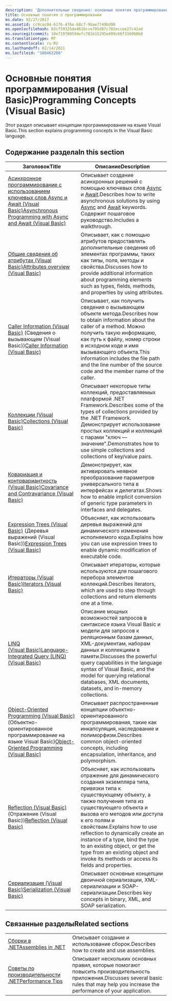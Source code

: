 ```yaml
---
description: 'Дополнительные сведения: основные понятия программирования (Visual Basic)'
title: Основные понятия о программировании
ms.date: 02/27/2017
ms.assetid: cc9cac84-61f6-476e-b8c7-9bae7749bd90
ms.openlocfilehash: 83cf59325de4616cce705d87c702eccee27c42ad
ms.sourcegitcommit: 10e719780594efc781b15295e499c66f316068b8
ms.translationtype: MT
ms.contentlocale: ru-RU
ms.lasthandoff: 02/14/2021
ms.locfileid: "100462208"
---
```

# <a name="programming-concepts-visual-basic"></a><span data-ttu-id="b716e-103">Основные понятия программирования (Visual Basic)</span><span class="sxs-lookup"><span data-stu-id="b716e-103">Programming Concepts (Visual Basic)</span></span>

<span data-ttu-id="b716e-104">Этот раздел описывает концепции программирования на языке Visual Basic.</span><span class="sxs-lookup"><span data-stu-id="b716e-104">This section explains programming concepts in the Visual Basic language.</span></span>

## <a name="in-this-section"></a><span data-ttu-id="b716e-105">Содержание раздела</span><span class="sxs-lookup"><span data-stu-id="b716e-105">In this section</span></span>

|<span data-ttu-id="b716e-106">Заголовок</span><span class="sxs-lookup"><span data-stu-id="b716e-106">Title</span></span>|<span data-ttu-id="b716e-107">Описание</span><span class="sxs-lookup"><span data-stu-id="b716e-107">Description</span></span>|
|-----------|-----------------|
|[<span data-ttu-id="b716e-108">Асинхронное программирование с использованием ключевых слов Async и Await (Visual Basic)</span><span class="sxs-lookup"><span data-stu-id="b716e-108">Asynchronous Programming with Async and Await (Visual Basic)</span></span>](async/index.md)|<span data-ttu-id="b716e-109">Описывает создание асинхронных решений с помощью ключевых слов [Async](../../language-reference/modifiers/async.md) и [Await](../../language-reference/operators/await-operator.md).</span><span class="sxs-lookup"><span data-stu-id="b716e-109">Describes how to write asynchronous solutions by using [Async](../../language-reference/modifiers/async.md) and [Await](../../language-reference/operators/await-operator.md) keywords.</span></span> <span data-ttu-id="b716e-110">Содержит пошаговое руководство.</span><span class="sxs-lookup"><span data-stu-id="b716e-110">Includes a walkthrough.</span></span>|
|[<span data-ttu-id="b716e-111">Общие сведения об атрибутах (Visual Basic)</span><span class="sxs-lookup"><span data-stu-id="b716e-111">Attributes overview (Visual Basic)</span></span>](attributes/index.md)|<span data-ttu-id="b716e-112">Описывает, как с помощью атрибутов предоставлять дополнительные сведения об элементах программы, таких как типы, поля, методы и свойства.</span><span class="sxs-lookup"><span data-stu-id="b716e-112">Discusses how to provide additional information about programming elements such as types, fields, methods, and properties by using attributes.</span></span>|
|<span data-ttu-id="b716e-113">[Caller Information (Visual Basic)](caller-information.md) (Сведения о вызывающем (Visual Basic))</span><span class="sxs-lookup"><span data-stu-id="b716e-113">[Caller Information (Visual Basic)](caller-information.md)</span></span>|<span data-ttu-id="b716e-114">Описывает, как получить сведения о вызывающем объекте метода.</span><span class="sxs-lookup"><span data-stu-id="b716e-114">Describes how to obtain information about the caller of a method.</span></span> <span data-ttu-id="b716e-115">Можно получить такую информацию, как путь к файлу, номер строки в исходном коде и имя вызывающего объекта.</span><span class="sxs-lookup"><span data-stu-id="b716e-115">This information includes the file path and the line number of the source code and the member name of the caller.</span></span>|
|[<span data-ttu-id="b716e-116">Коллекции (Visual Basic)</span><span class="sxs-lookup"><span data-stu-id="b716e-116">Collections (Visual Basic)</span></span>](collections.md)|<span data-ttu-id="b716e-117">Описывает некоторые типы коллекций, предоставляемых платформой .NET Framework.</span><span class="sxs-lookup"><span data-stu-id="b716e-117">Describes some of the types of collections provided by the .NET Framework.</span></span> <span data-ttu-id="b716e-118">Демонстрирует использование простых коллекций и коллекций с парами "ключ — значение".</span><span class="sxs-lookup"><span data-stu-id="b716e-118">Demonstrates how to use simple collections and collections of key/value pairs.</span></span>|
|[<span data-ttu-id="b716e-119">Ковариация и контрвариантность (Visual Basic)</span><span class="sxs-lookup"><span data-stu-id="b716e-119">Covariance and Contravariance (Visual Basic)</span></span>](covariance-contravariance/index.md)|<span data-ttu-id="b716e-120">Демонстрирует, как активировать неявное преобразование параметров универсального типа в интерфейсах и делегатах.</span><span class="sxs-lookup"><span data-stu-id="b716e-120">Shows how to enable implicit conversion of generic type parameters in interfaces and delegates.</span></span>|
|<span data-ttu-id="b716e-121">[Expression Trees (Visual Basic)](expression-trees/index.md) (Деревья выражений (Visual Basic))</span><span class="sxs-lookup"><span data-stu-id="b716e-121">[Expression Trees (Visual Basic)](expression-trees/index.md)</span></span>|<span data-ttu-id="b716e-122">Объясняет, как использовать деревья выражений для динамического изменения исполняемого кода.</span><span class="sxs-lookup"><span data-stu-id="b716e-122">Explains how you can use expression trees to enable dynamic modification of executable code.</span></span>|
|[<span data-ttu-id="b716e-123">Итераторы (Visual Basic)</span><span class="sxs-lookup"><span data-stu-id="b716e-123">Iterators (Visual Basic)</span></span>](iterators.md)|<span data-ttu-id="b716e-124">Описывает итераторы, которые используются для пошагового перебора элементов коллекций.</span><span class="sxs-lookup"><span data-stu-id="b716e-124">Describes iterators, which are used to step through collections and return elements one at a time.</span></span>|
|[<span data-ttu-id="b716e-125">LINQ (Visual Basic)</span><span class="sxs-lookup"><span data-stu-id="b716e-125">Language-Integrated Query (LINQ) (Visual Basic)</span></span>](linq/index.md)|<span data-ttu-id="b716e-126">Описание мощных возможностей запросов в синтаксисе языка Visual Basic и модели для запросов к реляционным базам данных, XML-документам, наборам данных и коллекциям в памяти.</span><span class="sxs-lookup"><span data-stu-id="b716e-126">Discusses the powerful query capabilities in the language syntax of Visual Basic, and the model for querying relational databases, XML documents, datasets, and in-memory collections.</span></span>|
|<span data-ttu-id="b716e-127">[Object-Oriented Programming (Visual Basic)](object-oriented-programming.md) (Объектно-ориентированное программирование на языке Visual Basic)</span><span class="sxs-lookup"><span data-stu-id="b716e-127">[Object-Oriented Programming (Visual Basic)](object-oriented-programming.md)</span></span>|<span data-ttu-id="b716e-128">Описывает распространенные концепции объектно-ориентированного программирования, такие как инкапсуляция, наследование и полиморфизм.</span><span class="sxs-lookup"><span data-stu-id="b716e-128">Describes common object-oriented concepts, including encapsulation, inheritance, and polymorphism.</span></span>|
|<span data-ttu-id="b716e-129">[Reflection (Visual Basic)](reflection.md) (Отражение (Visual Basic))</span><span class="sxs-lookup"><span data-stu-id="b716e-129">[Reflection (Visual Basic)](reflection.md)</span></span>|<span data-ttu-id="b716e-130">Объясняет, как использовать отражение для динамического создания экземпляра типа, привязки типа к существующему объекту, а также получения типа из существующего объекта и вызова его методов или доступа к его полям и свойствам.</span><span class="sxs-lookup"><span data-stu-id="b716e-130">Explains how to use reflection to dynamically create an instance of a type, bind the type to an existing object, or get the type from an existing object and invoke its methods or access its fields and properties.</span></span>|
|[<span data-ttu-id="b716e-131">Сериализация (Visual Basic)</span><span class="sxs-lookup"><span data-stu-id="b716e-131">Serialization (Visual Basic)</span></span>](serialization/index.md)|<span data-ttu-id="b716e-132">Описывает основные концепции двоичной сериализации, XML-сериализации и SOAP-сериализации.</span><span class="sxs-lookup"><span data-stu-id="b716e-132">Describes key concepts in binary, XML, and SOAP serialization.</span></span>|

## <a name="related-sections"></a><span data-ttu-id="b716e-133">Связанные разделы</span><span class="sxs-lookup"><span data-stu-id="b716e-133">Related sections</span></span>

|||
|---|---|
|[<span data-ttu-id="b716e-134">Сборки в .NET</span><span class="sxs-lookup"><span data-stu-id="b716e-134">Assemblies in .NET</span></span>](../../../standard/assembly/index.md)|<span data-ttu-id="b716e-135">Описывает создание и использование сборок.</span><span class="sxs-lookup"><span data-stu-id="b716e-135">Describes how to create and use assemblies.</span></span>|
|[<span data-ttu-id="b716e-136">Советы по производительности .NET</span><span class="sxs-lookup"><span data-stu-id="b716e-136">Performance Tips</span></span>](../../../framework/performance/performance-tips.md) | <span data-ttu-id="b716e-137">Описывает нескольких основных правил, которые помогают повысить производительность приложения.</span><span class="sxs-lookup"><span data-stu-id="b716e-137">Discusses several basic rules that may help you increase the performance of your application.</span></span>|
